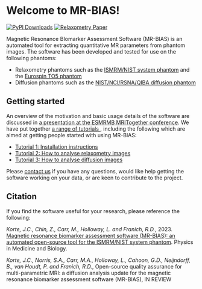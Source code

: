 # Welcome to MR-BIAS!
[![PyPI Downloads](https://img.shields.io/pypi/dm/mrbias.svg?label=PyPI%20downloads)](
https://pypi.org/project/mrbias/)
[![Relaxometry Paper](https://img.shields.io/badge/DOI-10.1088%2F1361--6560%2Facbcbb-blue)](
https://doi.org/10.1088/1361-6560/acbcbb)

Magnetic Resonance BIomarker Assessment Software (MR-BIAS) is an automated tool for extracting quantitative MR parameters from phantom images. The software has been developed and tested for use on the following phantoms:
* Relaxometry phantoms such as the [ISMRM/NIST system phantom](https://doi.org/10.1002/mrm.28779) and the [Eurospin TO5 phantom](https://leedstestobjects.com/index.php/phantom/magiq-set-to1-to5/)
* Diffusion phantoms such as the [NIST/NCI/RSNA/QIBA diffusion phantom](https://qmri.com/product/diffusion-phantom/)

## Getting started
An overview of the motivation and basic usage details of the software are discussed in [a presentation at the ESMRMB MRITogether conference](https://www.youtube.com/watch?v=QgFzDnjO4Jw&list=PLeDygc8TN_J65c0jM0ms__diTMylbEk9l&index=14&t=18m14s). We have put together [a range of tutorials ](./documentation/tutorials.md), including the following which are aimed at getting people started with using MR-BIAS: 

- [Tutorial 1: Installation instructions](./documentation/how_to_install.md)
- [Tutorial 2: How to analyse relaxometry images](./documentation/basic_analysis_relaxometry.md)
- [Tutorial 3: How to analyse diffusion images](./documentation/basic_analysis_diffusion.md)

Please [contact us](./documentation/contact.md) if you have any questions, would like help getting the software working on your data, or are keen to contribute to the project.


## Citation
If you find the software useful for your research, please reference the following:

*Korte, J.C., Chin, Z., Carr, M., Holloway, L. and Franich, R.D.*, 2023. [Magnetic resonance biomarker assessment software (MR-BIAS): an automated open-source tool for the ISMRM/NIST system phantom](https://iopscience.iop.org/article/10.1088/1361-6560/acbcbb). Physics in Medicine and Biology.

*Korte, J.C., Norris, S.A., Carr, M.A., Holloway, L., Cahoon, G.D., Neijndorff, B., van Houdt, P. and Franich, R.D.*, Open-source quality assurance for multi-parametric MRI: a diffusion analysis update for the
magnetic resonance biomarker assessment software (MR-BIAS), IN REVIEW










